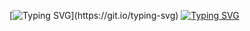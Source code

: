 [![Typing SVG](https://readme-typing-svg.herokuapp.com?font=Fira+Code&size=25&pause=1000&color=17F700&center=true&vCenter=true&repeat=false&width=435&lines=%F0%9F%91%8BHi+there%2C+I'm+Jun+Hua!)](https://git.io/typing-svg)
[![Typing SVG](https://readme-typing-svg.herokuapp.com?font=Orbitron&pause=1000&color=17F700&center=true&vCenter=true&width=435&lines=A+Computer+Engineering+Student;Passionate+about+Cyber+Security)](https://git.io/typing-svg)

